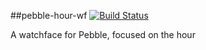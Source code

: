 ##pebble-hour-wf [![Build Status](https://travis-ci.org/catchamonkey/pebble-hour-wf.svg?branch=master)](https://travis-ci.org/catchamonkey/pebble-hour-wf)

A watchface for Pebble, focused on the hour
